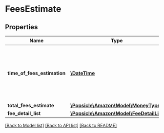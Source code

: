 # FeesEstimate

## Properties
Name | Type | Description | Notes
------------ | ------------- | ------------- | -------------
**time_of_fees_estimation** | [**\DateTime**](\DateTime.md) | The time at which the fees were estimated. This defaults to the time the request is made. | 
**total_fees_estimate** | [**\Popsicle\Amazon\Model\MoneyType**](MoneyType.md) |  | [optional] 
**fee_detail_list** | [**\Popsicle\Amazon\Model\FeeDetailList**](FeeDetailList.md) |  | [optional] 

[[Back to Model list]](../../README.md#documentation-for-models) [[Back to API list]](../../README.md#documentation-for-api-endpoints) [[Back to README]](../../README.md)

